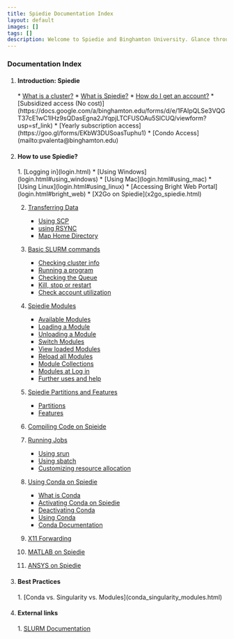 ```yaml
--- 
title: Spiedie Documentation Index
layout: default 
images: []
tags: []
description: Welcome to Spiedie and Binghamton University. Glance through here to learn about computer clusters and Spiedie's computing capabilities. 
---
```


### Documentation Index 

1. <h4> Introduction: Spiedie </h4>
    * <a href="introduction.html">What is a cluster?</a>
    * <a href="https://www.binghamton.edu/watson/facilities/computing/high-performance.html">What is Spiedie?</a>
    * <a href="https://www.binghamton.edu/watson/facilities/computing/high-performance.html">How do I get an account?</a> 
        * [Subsidized access (No cost)](https://docs.google.com/a/binghamton.edu/forms/d/e/1FAIpQLSe3VQGT37cE1wC1IHz9sQDasEgna2JYqpjLTCFUSOAu5SlCUQ/viewform?usp=sf_link)
        * [Yearly subscription access](https://goo.gl/forms/EKbW3DUSoasTuphu1)
        * [Condo Access](mailto:pvalenta@binghamton.edu)
		
2. <h4> How to use Spiedie? </h4>
	1. [Logging in](login.html)
	    * [Using Windows](login.html#using_windows)
	    * [Using Mac](login.html#using_mac)
	    * [Using Linux](login.html#using_linux)
	    * [Accessing Bright Web Portal](login.html#bright_web)
	    * [X2Go on Spiedie](x2go_spiedie.html)
	
	2. [Transferring Data](data_transfer.html)
	    * [Using SCP](data_transfer.html#SCP)
	    * [using RSYNC](data_transfer.html#rsync)
	    * [Map Home Directory](data_transfer.html#Home_dir)

	3. [Basic SLURM commands](basic_slurm_commands.html)
	    * [Checking cluster info](basic_slurm_commands.html#info)
	    * [Running a program](basic_slurm_commands.html#run)
	    * [Checking the Queue](basic_slurm_commands.html#queue)
	    * [Kill, stop or restart](basic_slurm_commands.html#ksr)
	    * [Check account utilization](basic_slurm_commands.html#util)

	4. [Spiedie Modules](spiedie_modules.html)
	    * [Available Modules](spiedie_modules.html#avail)
	    * [Loading a Module](spiedie_modules.html#load)
	    * [Unloading a Module](spiedie_modules.html#unload)
	    * [Switch Modules](spiedie_modules.html#switch)
	    * [View loaded Modules](spiedie_modules.html#view)
	    * [Reload all Modules](spiedie_modules.html#reload)
	    * [Module Collections](spiedie_modules.html#collections)
	    * [Modules at Log in](spiedie_modules.html#login)
	    * [Further uses and help](spiedie_modules.html#help)

	5. [Spiedie Partitions and Features](spiedie_partitions.html)
	    * [Partitions](spiedie_partitions.html#partitions)
	    * [Features](spiedie_partitions.html#features)

	6. [Compiling Code on Spieide](compilers.html)

	7. [Running Jobs](submitting_jobs.html)
	    * [Using srun](submitting_jobs.html#srun)
	    * [Using sbatch](submitting_jobs.html#sbatch)
	    * [Customizing resource allocation](submitting_jobs.html#resource-alloc)
	
	8. [Using Conda on Spiedie](spiedie_conda.html)
		* [What is Conda](spiedie_conda.html#conda_intro)
		* [Activating Conda on Spiedie](spiedie_conda.html#conda_activate)
		* [Deactivating Conda](spiedie_conda.html#conda_deactivate)
		* [Using Conda](spiedie_conda.html#conda_use)
		* <a href="https://docs.conda.io/projects/conda/en/latest/user-guide/overview.html" target="_blank">Conda Documentation</a>
	9. [X11 Forwarding](x_11_forwarding.html)
	10. [MATLAB on Spiedie](spiedie_matlab.html)
	11. [ANSYS on Spiedie](spiedie_ansys.html)
3. <h4> Best Practices </h4>
	1. [Conda vs. Singularity vs. Modules](conda_singularity_modules.html) 
4. <h4>External links </h4>
	1. <a href="https://slurm.schedmd.com/documentation.html" target="_blank">
	SLURM Documentation</a>
